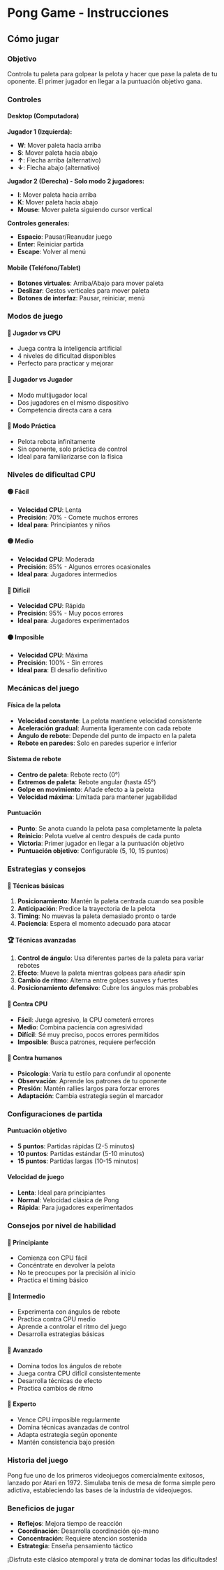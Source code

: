 # Pong Game - Instrucciones

## Cómo jugar

### Objetivo
Controla tu paleta para golpear la pelota y hacer que pase la paleta de tu oponente. El primer jugador en llegar a la puntuación objetivo gana.

### Controles

#### Desktop (Computadora)
**Jugador 1 (Izquierda):**
- **W**: Mover paleta hacia arriba
- **S**: Mover paleta hacia abajo
- **↑**: Flecha arriba (alternativo)
- **↓**: Flecha abajo (alternativo)

**Jugador 2 (Derecha) - Solo modo 2 jugadores:**
- **I**: Mover paleta hacia arriba
- **K**: Mover paleta hacia abajo
- **Mouse**: Mover paleta siguiendo cursor vertical

**Controles generales:**
- **Espacio**: Pausar/Reanudar juego
- **Enter**: Reiniciar partida
- **Escape**: Volver al menú

#### Mobile (Teléfono/Tablet)
- **Botones virtuales**: Arriba/Abajo para mover paleta
- **Deslizar**: Gestos verticales para mover paleta
- **Botones de interfaz**: Pausar, reiniciar, menú

### Modos de juego

#### 🤖 Jugador vs CPU
- Juega contra la inteligencia artificial
- 4 niveles de dificultad disponibles
- Perfecto para practicar y mejorar

#### 👥 Jugador vs Jugador
- Modo multijugador local
- Dos jugadores en el mismo dispositivo
- Competencia directa cara a cara

#### 🎯 Modo Práctica
- Pelota rebota infinitamente
- Sin oponente, solo práctica de control
- Ideal para familiarizarse con la física

### Niveles de dificultad CPU

#### 🟢 Fácil
- **Velocidad CPU**: Lenta
- **Precisión**: 70% - Comete muchos errores
- **Ideal para**: Principiantes y niños

#### 🟡 Medio
- **Velocidad CPU**: Moderada
- **Precisión**: 85% - Algunos errores ocasionales
- **Ideal para**: Jugadores intermedios

#### 🔴 Difícil
- **Velocidad CPU**: Rápida
- **Precisión**: 95% - Muy pocos errores
- **Ideal para**: Jugadores experimentados

#### ⚫ Imposible
- **Velocidad CPU**: Máxima
- **Precisión**: 100% - Sin errores
- **Ideal para**: El desafío definitivo

### Mecánicas del juego

#### Física de la pelota
- **Velocidad constante**: La pelota mantiene velocidad consistente
- **Aceleración gradual**: Aumenta ligeramente con cada rebote
- **Ángulo de rebote**: Depende del punto de impacto en la paleta
- **Rebote en paredes**: Solo en paredes superior e inferior

#### Sistema de rebote
- **Centro de paleta**: Rebote recto (0°)
- **Extremos de paleta**: Rebote angular (hasta 45°)
- **Golpe en movimiento**: Añade efecto a la pelota
- **Velocidad máxima**: Limitada para mantener jugabilidad

#### Puntuación
- **Punto**: Se anota cuando la pelota pasa completamente la paleta
- **Reinicio**: Pelota vuelve al centro después de cada punto
- **Victoria**: Primer jugador en llegar a la puntuación objetivo
- **Puntuación objetivo**: Configurable (5, 10, 15 puntos)

### Estrategias y consejos

#### 🎯 Técnicas básicas
1. **Posicionamiento**: Mantén la paleta centrada cuando sea posible
2. **Anticipación**: Predice la trayectoria de la pelota
3. **Timing**: No muevas la paleta demasiado pronto o tarde
4. **Paciencia**: Espera el momento adecuado para atacar

#### 🏆 Técnicas avanzadas
1. **Control de ángulo**: Usa diferentes partes de la paleta para variar rebotes
2. **Efecto**: Mueve la paleta mientras golpeas para añadir spin
3. **Cambio de ritmo**: Alterna entre golpes suaves y fuertes
4. **Posicionamiento defensivo**: Cubre los ángulos más probables

#### 🤖 Contra CPU
- **Fácil**: Juega agresivo, la CPU cometerá errores
- **Medio**: Combina paciencia con agresividad
- **Difícil**: Sé muy preciso, pocos errores permitidos
- **Imposible**: Busca patrones, requiere perfección

#### 👥 Contra humanos
- **Psicología**: Varía tu estilo para confundir al oponente
- **Observación**: Aprende los patrones de tu oponente
- **Presión**: Mantén rallies largos para forzar errores
- **Adaptación**: Cambia estrategia según el marcador

### Configuraciones de partida

#### Puntuación objetivo
- **5 puntos**: Partidas rápidas (2-5 minutos)
- **10 puntos**: Partidas estándar (5-10 minutos)
- **15 puntos**: Partidas largas (10-15 minutos)

#### Velocidad de juego
- **Lenta**: Ideal para principiantes
- **Normal**: Velocidad clásica de Pong
- **Rápida**: Para jugadores experimentados

### Consejos por nivel de habilidad

#### 👶 Principiante
- Comienza con CPU fácil
- Concéntrate en devolver la pelota
- No te preocupes por la precisión al inicio
- Practica el timing básico

#### 🧒 Intermedio
- Experimenta con ángulos de rebote
- Practica contra CPU medio
- Aprende a controlar el ritmo del juego
- Desarrolla estrategias básicas

#### 👨 Avanzado
- Domina todos los ángulos de rebote
- Juega contra CPU difícil consistentemente
- Desarrolla técnicas de efecto
- Practica cambios de ritmo

#### 🏅 Experto
- Vence CPU imposible regularmente
- Domina técnicas avanzadas de control
- Adapta estrategia según oponente
- Mantén consistencia bajo presión

### Historia del juego
Pong fue uno de los primeros videojuegos comercialmente exitosos, lanzado por Atari en 1972. Simulaba tenis de mesa de forma simple pero adictiva, estableciendo las bases de la industria de videojuegos.

### Beneficios de jugar
- **Reflejos**: Mejora tiempo de reacción
- **Coordinación**: Desarrolla coordinación ojo-mano
- **Concentración**: Requiere atención sostenida
- **Estrategia**: Enseña pensamiento táctico

¡Disfruta este clásico atemporal y trata de dominar todas las dificultades!